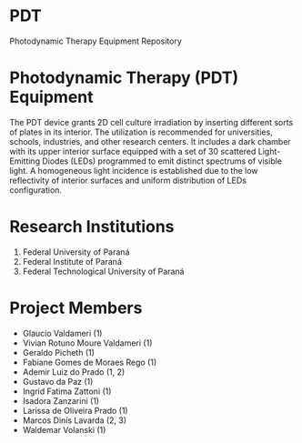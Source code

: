 # PDT
Photodynamic Therapy Equipment Repository

# Photodynamic Therapy (PDT) Equipment
The PDT device grants 2D cell culture irradiation by inserting different sorts of plates in its interior. The utilization is recommended for universities, schools, industries, and other research centers.  It includes a dark chamber with its upper interior surface equipped with a set of 30 scattered Light-Emitting Diodes (LEDs) programmed to emit distinct spectrums of visible light. A homogeneous light incidence is established due to the low reflectivity of interior surfaces and uniform distribution of LEDs configuration.

# Research Institutions
<ol>
  <li>Federal University of Paraná</li>
  <li>Federal Institute of Paraná</li>
  <li>Federal Technological University of Paraná</li>
</ol>
  

# Project Members
<ul>
  <li>Glaucio Valdameri (1)</li>
  <li>Vivian Rotuno Moure Valdameri (1)</li>
  <li>Geraldo Picheth (1)</li>
  <li>Fabiane Gomes de Moraes Rego (1)</li>
  <li>Ademir Luiz do Prado (1, 2)</li>
  <li>Gustavo da Paz (1)</li>
  <li>Ingrid Fatima Zattoni (1)</li>
  <li>Isadora Zanzarini (1)</li>
  <li>Larissa de Oliveira Prado (1)</li>
  <li>Marcos Dinís Lavarda (2, 3)</li>
  <li>Waldemar Volanski (1)</li>
</ul>
  
